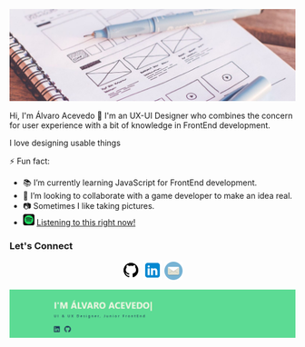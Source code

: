 ![alt text](./img/head.jpg)


Hi, I'm Álvaro Acevedo 👋
I'm an UX-UI Designer who combines the concern for user experience with a bit of knowledge in FrontEnd development.

I love designing usable things

⚡ Fun fact:
- 📚 I’m currently learning JavaScript for FrontEnd development.
- 🙏 I’m looking to collaborate with a game developer to make an idea real.
- 📷 Sometimes I  like taking pictures.
- <a href="https://open.spotify.com/embed/playlist/0pUbvYaeZVB97RDLZK3Wqu"><img src="./img/spotify.png" width="20" alt="Spotify"/></a> [Listening to this right now!](https://open.spotify.com/embed/playlist/0pUbvYaeZVB97RDLZK3Wqu "SuperHot Playlist")

	
### Let's Connect	
<p align="center">
	<a href="https://github.com/elasticalva"><img src="./img/github.png" width="32" alt="GitHub"/></a>
	<a href="https://www.linkedin.com/in/alvaroacevedo/"><img src="./img/linkedin.png" width="34" alt="LinkedIn"/></a>
	<a href="mailto:aacemau@gmail.com"><img src="./img/mail.png" width="32" alt="email"/></a>
</p>

<a href="https://elasticalva.github.io/alvaroacevedo/">![](./img/repository2.png "Álvaro Acevedo Portfolio")</a>
